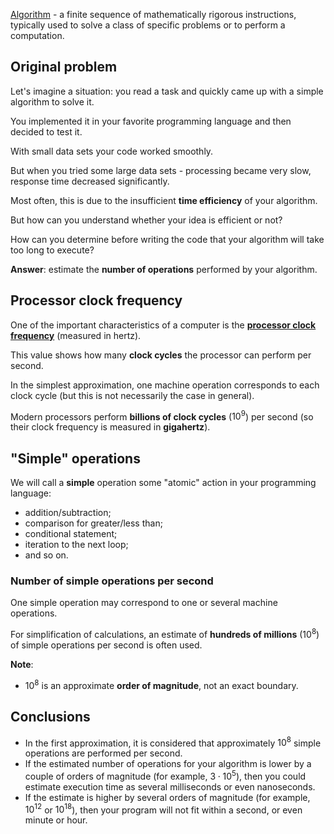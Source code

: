 [Algorithm](https://en.wikipedia.org/wiki/Algorithm) - a finite sequence of mathematically rigorous instructions, typically used to solve a class of specific problems or to perform a computation.

## Original problem

Let's imagine a situation: you read a task and quickly came up with a simple algorithm to solve it.

You implemented it in your favorite programming language and then decided to test it.

With small data sets your code worked smoothly.

But when you tried some large data sets - processing became very slow, response time decreased significantly.

Most often, this is due to the insufficient **time efficiency** of your algorithm.

But how can you understand whether your idea is efficient or not?

How can you determine before writing the code that your algorithm will take too long to execute?

**Answer**: estimate the **number of operations** performed by your algorithm.

## Processor clock frequency

One of the important characteristics of a computer is the **[processor clock frequency](https://en.wikipedia.org/wiki/Clock_rate)** (measured in hertz).

This value shows how many **clock cycles** the processor can perform per second.

In the simplest approximation, one machine operation corresponds to each clock cycle (but this is not necessarily the case in general).

Modern processors perform **billions of clock cycles** ($10^9$) per second (so their clock frequency is measured in **gigahertz**).

## "Simple" operations

We will call a **simple** operation some "atomic" action in your programming language:

- addition/subtraction;
- comparison for greater/less than;
- conditional statement;
- iteration to the next loop;
- and so on.

### Number of simple operations per second

One simple operation may correspond to one or several machine operations.

For simplification of calculations, an estimate of **hundreds of millions** ($10^8$) of simple operations per second is often used.

**Note**:

- $10^8$ is an approximate **order of magnitude**, not an exact boundary.

## Conclusions

- In the first approximation, it is considered that approximately $10^8$ simple operations are performed per second.
- If the estimated number of operations for your algorithm is lower by a couple of orders of magnitude (for example, $3 \cdot 10^5$), then you could estimate execution time as several milliseconds or even nanoseconds.
- If the estimate is higher by several orders of magnitude (for example, $10^{12}$ or $10^{18}$), then your program will not fit within a second, or even minute or hour.